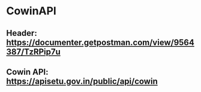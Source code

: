 # CowinAPI
## Header: https://documenter.getpostman.com/view/9564387/TzRPip7u
## Cowin API: https://apisetu.gov.in/public/api/cowin 
